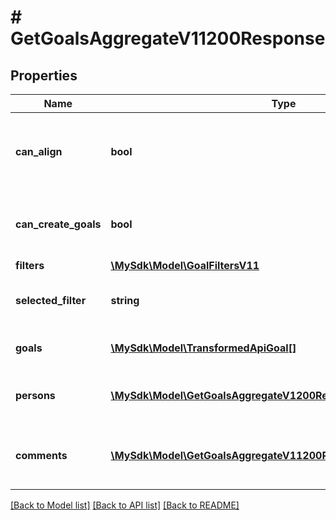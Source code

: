 # # GetGoalsAggregateV11200Response

## Properties

Name | Type | Description | Notes
------------ | ------------- | ------------- | -------------
**can_align** | **bool** | The selected user can align goals with other users. | [optional]
**can_create_goals** | **bool** | The selected user can create a goal. | [optional]
**filters** | [**\MySdk\Model\GoalFiltersV11**](GoalFiltersV11.md) |  | [optional]
**selected_filter** | **string** | The id of the current selected filter. | [optional]
**goals** | [**\MySdk\Model\TransformedApiGoal[]**](TransformedApiGoal.md) | All goals in selected filter. | [optional]
**persons** | [**\MySdk\Model\GetGoalsAggregateV1200ResponsePersonsInner[]**](GetGoalsAggregateV1200ResponsePersonsInner.md) | A list of people with access to the goal. | [optional]
**comments** | [**\MySdk\Model\GetGoalsAggregateV11200ResponseCommentsInner[]**](GetGoalsAggregateV11200ResponseCommentsInner.md) | A list of how many comments belong to each goal. | [optional]

[[Back to Model list]](../../README.md#models) [[Back to API list]](../../README.md#endpoints) [[Back to README]](../../README.md)
